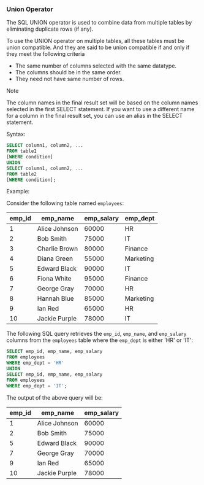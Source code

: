 ### Union Operator

The SQL UNION operator is used to combine data from multiple tables by eliminating duplicate rows (if any).

To use the UNION operator on multiple tables, all these tables must be union compatible. And they are said to be union compatible if and only if they meet the following criteria
- The same number of columns selected with the same datatype.
- The columns should be in the same order.
- They need not have same number of rows.

> [!NOTE]  
> The column names in the final result set will be based on the column names selected in the first SELECT statement. If you want to use a different name for a column in the final result set, you can use an alias in the SELECT statement.

Syntax:
```sql
SELECT column1, column2, ...
FROM table1
[WHERE condition]
UNION
SELECT column1, column2, ...
FROM table2
[WHERE condition];
```

Example:


Consider the following table named `employees`:

| emp_id | emp_name      | emp_salary | emp_dept  |
|--------|---------------|------------|-----------|
| 1      | Alice Johnson | 60000      | HR        |
| 2      | Bob Smith     | 75000      | IT        |
| 3      | Charlie Brown | 80000      | Finance   |
| 4      | Diana Green   | 55000      | Marketing |
| 5      | Edward Black  | 90000      | IT        |
| 6      | Fiona White   | 95000      | Finance   |
| 7      | George Gray   | 70000      | HR        |
| 8      | Hannah Blue   | 85000      | Marketing |
| 9      | Ian Red       | 65000      | HR        |
| 10     | Jackie Purple | 78000      | IT        |

The following SQL query retrieves the `emp_id`, `emp_name`, and `emp_salary` columns from the `employees` table where the `emp_dept` is either 'HR' or 'IT':
```sql
SELECT emp_id, emp_name, emp_salary
FROM employees
WHERE emp_dept = 'HR'
UNION
SELECT emp_id, emp_name, emp_salary
FROM employees
WHERE emp_dept = 'IT';
```

The output of the above query will be:

| emp_id | emp_name      | emp_salary |
|--------|---------------|------------|
| 1      | Alice Johnson | 60000      |
| 2      | Bob Smith     | 75000      |
| 5      | Edward Black  | 90000      |
| 7      | George Gray   | 70000      |
| 9      | Ian Red       | 65000      |
| 10     | Jackie Purple | 78000      |

